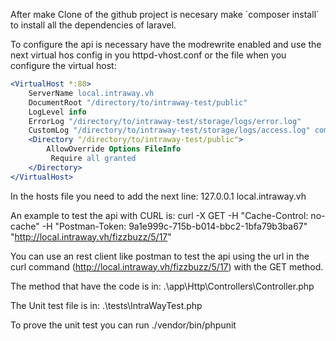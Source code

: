 After make Clone of the github project is necesary make ´composer install´ to install all the dependencies of laravel.

To configure the api is necessary have the modrewrite enabled and use the next virtual hos config in you httpd-vhost.conf or the file when you configure the virtual host:

```apache
<VirtualHost *:80>
    ServerName local.intraway.vh
    DocumentRoot "/directory/to/intraway-test/public"
    LogLevel info
    ErrorLog "/directory/to/intraway-test/storage/logs/error.log"
    CustomLog "/directory/to/intraway-test/storage/logs/access.log" common
    <Directory "/directory/to/intraway-test/public">
        AllowOverride Options FileInfo
         Require all granted      
    </Directory>
</VirtualHost>
```

In the hosts file you need to add the next line:
127.0.0.1 local.intraway.vh


An example to test the api with CURL is:
curl -X GET -H "Cache-Control: no-cache" -H "Postman-Token: 9a1e999c-715b-b014-bbc2-1bfa79b3ba67" "http://local.intraway.vh/fizzbuzz/5/17"

You can use an rest client like postman to test the api using the  url in the curl command (http://local.intraway.vh/fizzbuzz/5/17) with the GET method.

The method that have the code is in: .\app\Http\Controllers\Controller.php

The Unit test file is in: .\tests\IntraWayTest.php

To prove the unit test you can run ./vendor/bin/phpunit

